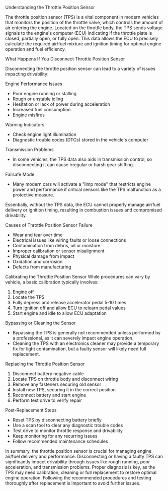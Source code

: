 Understanding the Throttle Position Sensor

The throttle position sensor (TPS) is a vital component in modern vehicles that monitors the position of the throttle valve, which controls the amount of air entering the engine. Located on the throttle body, the TPS sends voltage signals to the engine's computer (ECU) indicating if the throttle plate is closed, partially open, or fully open. This data allows the ECU to precisely calculate the required air/fuel mixture and ignition timing for optimal engine operation and fuel efficiency.

What Happens If You Disconnect Throttle Position Sensor

Disconnecting the throttle position sensor can lead to a variety of issues impacting drivability:

Engine Performance Issues
- Poor engine running or stalling
- Rough or unstable idling
- Hesitation or lack of power during acceleration
- Increased fuel consumption
- Engine misfires

Warning Indicators
- Check engine light illumination
- Diagnostic trouble codes (DTCs) stored in the vehicle's computer

Transmission Problems
- In some vehicles, the TPS data also aids in transmission control, so disconnecting it can cause irregular or harsh gear shifting.

Failsafe Mode
- Many modern cars will activate a "limp mode" that restricts engine power and performance if critical sensors like the TPS malfunction as a protective measure.

Essentially, without the TPS data, the ECU cannot properly manage air/fuel delivery or ignition timing, resulting in combustion issues and compromised drivability.

Causes of Throttle Position Sensor Failure
- Wear and tear over time
- Electrical issues like wiring faults or loose connections
- Contamination from debris, oil or moisture
- Improper calibration or sensor misalignment 
- Physical damage from impact
- Oxidation and corrosion
- Defects from manufacturing 

Calibrating the Throttle Position Sensor
While procedures can vary by vehicle, a basic calibration typically involves:
1. Engine off
2. Locate the TPS 
3. Fully depress and release accelerator pedal 5-10 times
4. Turn ignition off and allow ECU to relearn pedal values
5. Start engine and idle to allow ECU adaptation

Bypassing or Cleaning the Sensor
- Bypassing the TPS is generally not recommended unless performed by a professional, as it can severely impact engine operation.
- Cleaning the TPS with an electronics cleaner may provide a temporary fix for light contamination, but a faulty sensor will likely need full replacement.

Replacing the Throttle Position Sensor
1. Disconnect battery negative cable
2. Locate TPS on throttle body and disconnect wiring
3. Remove any fasteners securing old sensor 
4. Install new TPS, securing it in the correct position
5. Reconnect battery and start engine
6. Perform test drive to verify repair

Post-Replacement Steps
- Reset TPS by disconnecting battery briefly 
- Use a scan tool to clear any diagnostic trouble codes
- Test drive to monitor throttle response and drivability
- Keep monitoring for any recurring issues
- Follow recommended maintenance schedules 

In summary, the throttle position sensor is crucial for managing engine air/fuel delivery and performance. Disconnecting or having a faulty TPS can significantly impact drivability through issues like rough running, poor acceleration, and transmission problems. Proper diagnosis is key, as the TPS may need calibration, cleaning or full replacement to restore optimal engine operation. Following the recommended procedures and testing thoroughly after replacement is important to avoid further issues.
